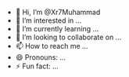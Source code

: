 - 👋 Hi, I’m @Xr7Muhammad
- 👀 I’m interested in ...
- 🌱 I’m currently learning ...
- 💞️ I’m looking to collaborate on ...
- 📫 How to reach me ...
- 😄 Pronouns: ...
- ⚡ Fun fact: ...

<!---
Xr7Muhammad/Xr7Muhammad is a ✨ special ✨ repository because its `README.md` (this file) appears on your GitHub profile.
You can click the Preview link to take a look at your changes.
--->
